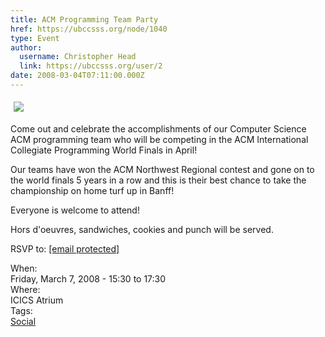 ```yaml
---
title: ACM Programming Team Party 
href: https://ubccsss.org/node/1040
type: Event
author:
  username: Christopher Head
  link: https://ubccsss.org/user/2
date: 2008-03-04T07:11:00.000Z
---
```


<div class="field field-name-body field-type-text-with-summary field-label-hidden"><div class="field-items"><div class="field-item even"><p><img src="/files/acmteam.png" vspace="5" hspace="5"></p>
<p>Come out and celebrate the accomplishments of our Computer Science ACM programming team who will be competing in the ACM International Collegiate Programming World Finals in April!</p>
<p>Our teams have won the ACM Northwest Regional contest and gone on to the world finals 5 years in a row and this is their best chance to take the championship on home turf up in Banff!</p>
<p>Everyone is welcome to attend!</p>
<p>Hors d&apos;oeuvres, sandwiches, cookies and punch will be served.</p>
<p>RSVP to: <a href="/cdn-cgi/l/email-protection#d8b4a1b7b6abb598bbabf6adbabbf6bbb9"><span class="__cf_email__" data-cfemail="49253026273a24092a3a673c2b2a672a28">[email&#xA0;protected]</span></a></p>
</div></div></div><div class="field field-name-field-dates field-type-datetime field-label-above"><div class="field-label">When:&#xA0;</div><div class="field-items"><div class="field-item even"><span class="date-display-single">Friday, March 7, 2008 - <span class="date-display-range"><span class="date-display-start">15:30</span> to <span class="date-display-end">17:30</span></span></span></div></div></div><div class="field field-name-field-location field-type-text field-label-above"><div class="field-label">Where:&#xA0;</div><div class="field-items"><div class="field-item even">ICICS Atrium</div></div></div>    <footer>
    <div class="field field-name-field-tags field-type-taxonomy-term-reference field-label-above"><div class="field-label">Tags:&#xA0;</div><div class="field-items"><div class="field-item even"><a href="/social">Social</a></div></div></div>      </footer>